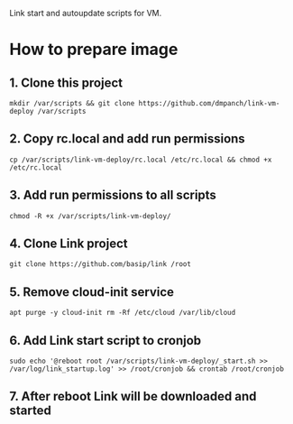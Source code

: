Link start and autoupdate scripts for VM.

# How to prepare image

## 1. Clone this project

`mkdir /var/scripts && git clone https://github.com/dmpanch/link-vm-deploy /var/scripts`

## 2. Copy rc.local and add run permissions

`cp /var/scripts/link-vm-deploy/rc.local /etc/rc.local && chmod +x /etc/rc.local`

## 3. Add run permissions to all scripts

`chmod -R +x /var/scripts/link-vm-deploy/`

## 4. Clone Link project

`git clone https://github.com/basip/link /root`

## 5. Remove cloud-init service

`apt purge -y cloud-init
rm -Rf /etc/cloud /var/lib/cloud`

## 6. Add Link start script to cronjob

`sudo echo '@reboot root /var/scripts/link-vm-deploy/_start.sh >> /var/log/link_startup.log' >> /root/cronjob && crontab /root/cronjob`

## 7. After reboot Link will be downloaded and started